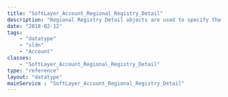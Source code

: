 ```yaml
---
title: "SoftLayer_Account_Regional_Registry_Detail"
description: "Regional Registry Detail objects are used to specify the information you wish to use when registering subnets with the appropriate Regional Internet Registries. "
date: "2018-02-12"
tags:
    - "datatype"
    - "sldn"
    - "Account"
classes:
    - "SoftLayer_Account_Regional_Registry_Detail"
type: "reference"
layout: "datatype"
mainService : "SoftLayer_Account_Regional_Registry_Detail"
---
```

